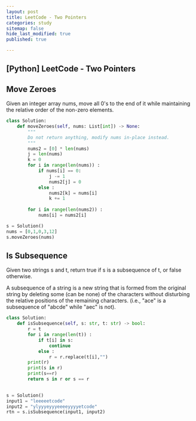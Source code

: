 ```yaml
---
layout: post
title: LeetCode - Two Pointers
categories: study
sitemap: false
hide_last_modified: true
published: true

---
```


## [Python] LeetCode - Two Pointers

## Move Zeroes
Given an integer array nums, move all 0's to the end of it while maintaining the relative order of the non-zero elements.

~~~python
class Solution:
    def moveZeroes(self, nums: List[int]) -> None:
        """
        Do not return anything, modify nums in-place instead.
        """ 
        nums2 = [0] * len(nums)
        j = len(nums)
        k = 0
        for i in range(len(nums)) :
            if nums[i] == 0:
                j -= 1
                nums2[j] = 0  
            else :
                nums2[k] = nums[i]
                k += 1   
                
        for i in range(len(nums2)) :
            nums[i] = nums2[i]

s = Solution()
nums = [0,1,0,3,12]
s.moveZeroes(nums)        
~~~

## Is Subsequence
Given two strings s and t, return true if s is a subsequence of t, or false otherwise.

A subsequence of a string is a new string that is formed from the original string by deleting some (can be none) of the characters without disturbing the relative positions of the remaining characters. (i.e., "ace" is a subsequence of "abcde" while "aec" is not).
~~~python
class Solution:
    def isSubsequence(self, s: str, t: str) -> bool:
        r = t
        for i in range(len(t)) :
            if t[i] in s:
                continue
            else :
                r = r.replace(t[i],"")
        print(r)
        print(s in r)
        print(s==r)
        return s in r or s == r
        

s = Solution()
input1 = "leeeeetcode"
input2 = "ylyyyeyyyeeeeyyyyetcode"
rtn = s.isSubsequence(input1, input2)           
~~~